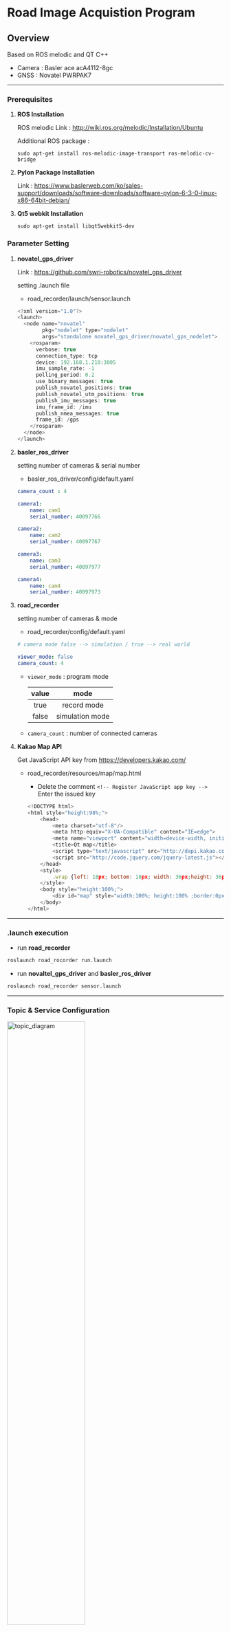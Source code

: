 Road Image Acquistion Program
===============

Overview
--------

Based on ROS melodic and QT C++

- Camera : Basler ace acA4112-8gc 
- GNSS :  Novatel PWRPAK7

--------

### Prerequisites

1. **ROS Installation** 

   ROS melodic Link : http://wiki.ros.org/melodic/Installation/Ubuntu

   Additional ROS package : 

   ```
   sudo apt-get install ros-melodic-image-transport ros-melodic-cv-bridge
   ```

   

2. **Pylon Package Installation**

   Link : https://www.baslerweb.com/ko/sales-support/downloads/software-downloads/software-pylon-6-3-0-linux-x86-64bit-debian/

   

3. **Qt5 webkit Installation**

   ```
   sudo apt-get install libqt5webkit5-dev
   ```

### Parameter Setting

1. **novatel_gps_driver**

   Link : <https://github.com/swri-robotics/novatel_gps_driver>

   setting .launch file

   - road_recorder/launch/sensor.launch 

   ```java
   <?xml version="1.0"?>
   <launch>
     <node name="novatel"
           pkg="nodelet" type="nodelet"
           args="standalone novatel_gps_driver/novatel_gps_nodelet">
       <rosparam>
         verbose: true
         connection_type: tcp
         device: 192.168.1.210:3005
         imu_sample_rate: -1
         polling_period: 0.2
         use_binary_messages: true
         publish_novatel_positions: true
         publish_novatel_utm_positions: true
         publish_imu_messages: true
         imu_frame_id: /imu
         publish_nmea_messages: true
         frame_id: /gps
       </rosparam>
     </node>
   </launch>
   ```

2. **basler_ros_driver**

   setting number of cameras & serial number 

   - basler_ros_driver/config/default.yaml 

   ```yaml
   camera_count : 4
   
   camera1:
       name: cam1
       serial_number: 40097766
   
   camera2:
       name: cam2
       serial_number: 40097767
   
   camera3:
       name: cam3
       serial_number: 40097977
   
   camera4:
       name: cam4
       serial_number: 40097973
   ```

3. **road_recorder**

   setting number of cameras & mode 

   - road_recorder/config/default.yaml 

   ```yaml
   # camera mode false --> simulation / true --> real world
   
   viewer_mode: false
   camera_count: 4
   ```

      - `viewer_mode` : program mode     

        | value |      mode       |
        | :---: | :-------------: |
        | true  |   record mode   |
        | false | simulation mode |

     - `camera_count` : number of connected cameras

4. **Kakao Map API**

   Get JavaScript API key from https://developers.kakao.com/ 

   - road_recorder/resources/map/map.html

     - Delete the comment `<!-- Register JavaScript app key -->` Enter the issued key

     ```javascript
     <!DOCTYPE html>
     <html style="height:98%;">
         <head>
             <meta charset="utf-8"/>
             <meta http-equiv="X-UA-Compatible" content="IE=edge">
             <meta name="viewport" content="width=device-width, initial-scale=1.0, maximum-scale=1.0, minimum-scale=1.0, user-scalable=no">
             <title>Qt map</title>
             <script type="text/javascript" src="http://dapi.kakao.com/v2/maps/sdk.js?appkey=<!-- Register JavaScript app key -->&callback"></script>
             <script src="http://code.jquery.com/jquery-latest.js"></script>
         </head>
         <style>
             .wrap {left: 18px; bottom: 18px; width: 36px;height: 36px;}
         </style>
         <body style="height:100%;">
             <div id="map" style="width:100%; height:100% ;border:0px solid black;"></div>
         </body>
     </html>
     ```


--------

### .launch execution

- run **road_recorder**

```bash
roslaunch road_rocorder run.launch
```

- run **novaltel_gps_driver** and **basler_ros_driver**

```bash
roslaunch road_recorder sensor.launch
```

--------

### Topic & Service Configuration

   <img src="./README_IMG/topic_diagram.png" alt="topic_diagram" width="60%" height="60%"/>

|     Node Name      |      Topic & Service      |          Description           |
| :----------------: | :-----------------------: | :----------------------------: |
| basler-ros-driver  |    Camera info (Topic)    |    camera information data     |
| basler-ros-driver  |     Raw Image (Topic)     |       camera image data        |
|   road_recorder    |    Camera info (Topic)    |       camera image data        |
|   road_recorder    | Image Directory (Service) | Specify .bmp file storage path |
|   road_recorder    |  Bag Directory (Service)  | Specify .bag file storage path |
|   road_recorder    |  Start & Stop (Service)   |   bag recorder start & stop    |
| novatel-gps-driver |      bestpos (Topic)      | Latitude, Longitude, Accuracy  |
| novatel-gps-driver |      bestutm (Topic)      | UTM Coordinate System x, y, z  |
| novatel-gps-driver |      Inspva (Topic)       |        Roll, Pitch, Yaw        |

--------

  ### GUI Configuration

   <img src="./README_IMG/UI_configuration.png" alt="UI_configuration" width="85%" height="85%"/>

 - **Map View**

   Display map based on KaKao Map API / Display interpolated coordiates and current location on map

 - **Camera View**

   Display camera image

 - **Fucntion View**

   Setting camera's recording and stopping and file storage location / Select the recording condition (distance, time) and its value

    - **Record**

      - Click record button to start recording

      - Click shot button to record point at which it was pressed is taken

      - Select button group to choose mode

        |   Mode   |       Discription       |
        | :------: | :---------------------: |
        |   Time   |   Record base on time   |
        | Distance | Record base on distance |

         <img src="./README_IMG/record_view.png" alt="record_view" width="50%" height="50%"/>

    - **Directory** 

      - Specify name and path of folder(bag, csv, image) to be saved
      
         <img src="./README_IMG/file_view.png" alt="file_view" width="50%" height="50%"/>

 - **GNSS View**

   Display coordiate data and status received from GNSS PWRPAK7 
